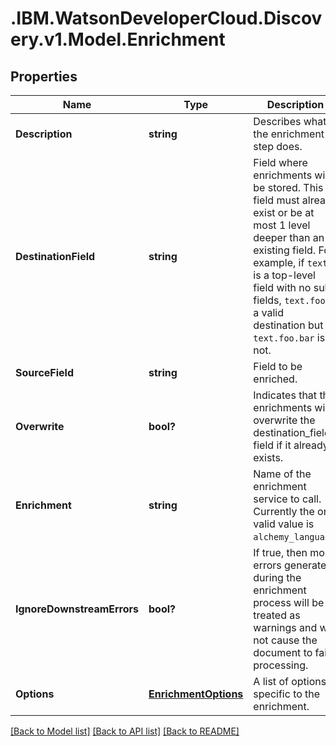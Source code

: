# .IBM.WatsonDeveloperCloud.Discovery.v1.Model.Enrichment
## Properties

Name | Type | Description | Notes
------------ | ------------- | ------------- | -------------
**Description** | **string** | Describes what the enrichment step does. | [optional] [default to ""]
**DestinationField** | **string** | Field where enrichments will be stored. This field must already exist or be at most 1 level deeper than an existing field. For example, if `text` is a top-level field with no sub-fields, `text.foo` is a valid destination but `text.foo.bar` is not. | 
**SourceField** | **string** | Field to be enriched. | 
**Overwrite** | **bool?** | Indicates that the enrichments will overwrite the destination_field field if it already exists. | [optional] [default to false]
**Enrichment** | **string** | Name of the enrichment service to call. Currently the only valid value is `alchemy_language`. | 
**IgnoreDownstreamErrors** | **bool?** | If true, then most errors generated during the enrichment process will be treated as warnings and will not cause the document to fail processing. | [optional] [default to false]
**Options** | [**EnrichmentOptions**](EnrichmentOptions.md) | A list of options specific to the enrichment. | [optional] 

[[Back to Model list]](../README.md#documentation-for-models) [[Back to API list]](../README.md#documentation-for-api-endpoints) [[Back to README]](../README.md)

